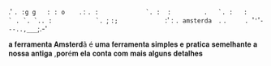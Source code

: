  .'   `.
   :g g   :
   : o    `.
  :         ``.
 :             `.
:  :         .   `.
:   :          ` . `.
 `.. :            `. ``;
    `:;             `:'
       :              `.
 amsterda  `.              `.     .
          `'`'`'`---..,___`;.-'

𝐚 𝐟𝐞𝐫𝐫𝐚𝐦𝐞𝐧𝐭𝐚 𝐀𝐦𝐬𝐭𝐞𝐫𝐝ã é 𝐮𝐦𝐚 𝐟𝐞𝐫𝐫𝐚𝐦𝐞𝐧𝐭𝐚 𝐬𝐢𝐦𝐩𝐥𝐞𝐬 𝐞 𝐩𝐫𝐚𝐭𝐢𝐜𝐚 𝐬𝐞𝐦𝐞𝐥𝐡𝐚𝐧𝐭𝐞 𝐚 𝐧𝐨𝐬𝐬𝐚 𝐚𝐧𝐭𝐢𝐠𝐚 ,𝐩𝐨𝐫é𝐦 𝐞𝐥𝐚 𝐜𝐨𝐧𝐭𝐚 𝐜𝐨𝐦 𝐦𝐚𝐢𝐬 𝐚𝐥𝐠𝐮𝐧𝐬 𝐝𝐞𝐭𝐚𝐥𝐡𝐞𝐬
